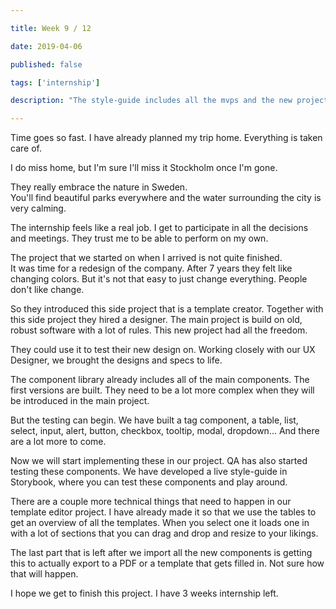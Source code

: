```yaml
---

title: Week 9 / 12

date: 2019-04-06

published: false

tags: ['internship']

description: "The style-guide includes all the mvps and the new project is coming to an end."

---
```


Time goes so fast. I have already planned my trip home. Everything is taken care of.

I do miss home, but I'm sure I'll miss it Stockholm once I'm gone.

They really embrace the nature in Sweden.  
You'll find beautiful parks everywhere and the water surrounding the city is very calming.

The internship feels like a real job. I get to participate in all the decisions and meetings. They trust me to be able to perform on my own.

The project that we started on when I arrived is not quite finished.  
It was time for a redesign of the company. After 7 years they felt like changing colors. But it's not that easy to just change everything. People don't like change.

So they introduced this side project that is a template creator. Together with this side project they hired a designer. The main project is build on old, robust software with a lot of rules. This new project had all the freedom.

They could use it to test their new design on. Working closely with our UX Designer, we brought the designs and specs to life.

The component library already includes all of the main components. The first versions are built. They need to be a lot more complex when they will be introduced in the main project.

But the testing can begin. We have built a tag component, a table, list, select, input, alert, button, checkbox, tooltip, modal, dropdown... And there are a lot more to come.

Now we will start implementing these in our project. QA has also started testing these components. We have developed a live style-guide in Storybook, where you can test these components and play around.

There are a couple more technical things that need to happen in our template editor project. I have already made it so that we use the tables to get an overview of all the templates. When you select one it loads one in with a lot of sections that you can drag and drop and resize to your likings.

The last part that is left after we import all the new components is getting this to actually export to a PDF or a template that gets filled in. Not sure how that will happen.

I hope we get to finish this project. I have 3 weeks internship left.